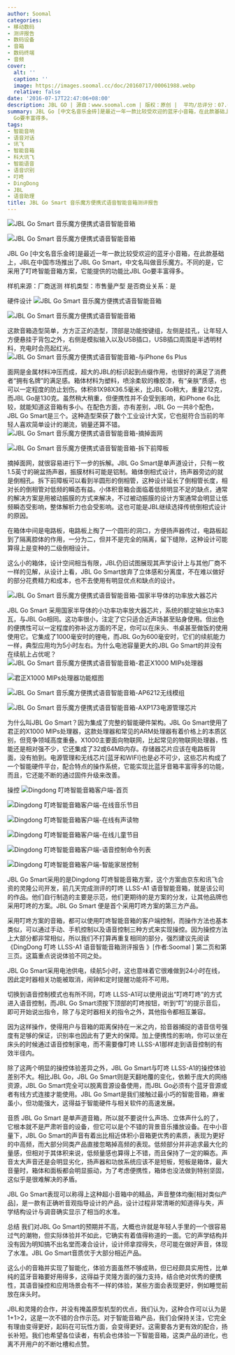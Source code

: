 ```yaml
---
author: Soomal
categories:
- 移动数码
- 测评报告
- 数码设备
- 音箱
- 数码终端
- 音频
cover:
  alt: ''
  caption: ''
  image: https://images.soomal.cc/doc/20160717/00061988.webp
  relative: false
date: '2016-07-17T22:47:06+08:00'
description: JBL GO | 源自：www.soomal.com | 版权：原创 |  平均/总评分：07.65/153
summary: JBL Go [中文名音乐金砖]是最近一年一款比较受欢迎的蓝牙小音箱，在此款基础上，JBL在中国市场推出了JBL Go Smart，中文名叫做音乐魔方。不同的是，它采用了叮咚智能音箱方案，它能提供的功能比JBL
  Go要丰富得多。
tags:
- 智能音响
- 语音对话
- 讯飞
- 智能音箱
- 科大讯飞
- 智能语音
- 语音识别
- 叮咚
- DingDong
- JBL
- 语音助理
title: JBL Go Smart 音乐魔方便携式语音智能音箱测评报告
---
```


![JBL Go Smart 音乐魔方便携式语音智能音箱](https://images.soomal.cc/doc/20160717/00061975_01.webp)



![JBL Go Smart 音乐魔方便携式语音智能音箱](https://images.soomal.cc/doc/20160717/00061976_01.webp)



JBL Go [中文名音乐金砖]是最近一年一款比较受欢迎的蓝牙小音箱，在此款基础上，JBL在中国市场推出了JBL Go Smart，中文名叫做音乐魔方。不同的是，它采用了叮咚智能音箱方案，它能提供的功能比JBL Go要丰富得多。


样机来源：厂商送测
样机类型：市售量产型
是否商业关系：是

硬件设计
![JBL Go Smart 音乐魔方便携式语音智能音箱](https://images.soomal.cc/doc/20160717/00061978_01.webp)




![JBL Go Smart 音乐魔方便携式语音智能音箱](https://images.soomal.cc/doc/20160717/00061977_01.webp)




这款音箱造型简单，方方正正的造型，顶部是功能按键组，左侧是挂孔，让年轻人方便悬挂于背包之外，右侧是模拟输入以及USB插口，USB插口周围是半透明材料，充电时会亮起红光。
![JBL Go Smart 音乐魔方便携式语音智能音箱-与iPhone 6s Plus](https://images.soomal.cc/doc/20160623/00061537_01.webp)




面网是金属材料冲压而成，超大的JBL的标识起到点缀作用，也很好的满足了消费者“拥有名牌”的满足感。箱体材料为塑料，喷涂柔软的橡胶漆，有“亲肤”质感，也可以一定程度的防止划伤。体积81X98X36.5毫米，比JBL Go稍大，重量212克，而JBL Go是130克。虽然稍大稍重，但便携性并不会受到影响，和iPhone 6s比较，就能知道这音箱有多小。在配色方面，亦有差别，JBL Go 一共8个配色，JBL Go Smart是三个。这种造型荣获了数个工业设计大奖，它也挺符合当前的年轻人喜欢简单设计的潮流，销量还算不错。
![JBL Go Smart 音乐魔方便携式语音智能音箱-摘掉面网](https://images.soomal.cc/doc/20160623/00061545_01.webp)




![JBL Go Smart 音乐魔方便携式语音智能音箱-拆下前障板](https://images.soomal.cc/doc/20160623/00061546_01.webp)




摘掉面网，就很容易进行下一步的拆解。JBL Go Smart是单声道设计，只有一枚1.5英寸的碗盆扬声器，振膜材料可能是铝制。箱体倒相式设计，扬声器旁边的就是倒相孔。拆下前障板可以看到半圆形的倒相管，这种设计延长了倒相管长度，相对长的倒相管对低频的瞬态有益。小体积音箱会面临着低频明显不足的缺点，通常的解决方案是用被动振膜的方式来解决，不过被动振膜的设计方案通常会明显让低频瞬态受影响，整体解析力也会受影响。这也可能是JBL继续选择传统倒相式设计的原因。

在箱体中间是电路板，电路板上掏了一个圆形的洞口，方便扬声器传过，电路板起到了隔离腔体的作用，一分为二，但并不是完全的隔离，留下缝隙，这种设计可能算得上是变种的二级倒相设计。

这么小的箱体，设计空间相当有限，JBL仍旧试图展现其声学设计上与其他厂商不一样的见解，从设计上看，JBL Go Smart放弃了立体感和分离度，不在难以做好的部分花费精力和成本，也不去使用有明显优点和缺点的设计。

![JBL Go Smart 音乐魔方便携式语音智能音箱-国家半导体的功率放大器芯片](https://images.soomal.cc/doc/20160623/00061550.webp)




JBL Go Smart 采用国家半导体的小功率功率放大器芯片，系统的额定输出功率3瓦，与JBL Go相同。这功率很小，注定了它只适合近声场甚至贴身使用。但出色的便携性可以一定程度的弥补这方面的不足，你可以在床头、书桌甚至做饭的使用使用它。它集成了1000毫安时的锂电，而JBL Go为600毫安时，它们的续航能力一样，典型应用均为5小时左右。为什么电池容量更大的JBL Go Smart的并没有在续航上占优呢？
![JBL Go Smart 音乐魔方便携式语音智能音箱-君正X1000 MIPs处理器](https://images.soomal.cc/doc/20160623/00061547_01.webp)




![君正X1000 MIPs处理器功能框图](https://images.soomal.cc/doc/20160717/00061981_01.webp)




![JBL Go Smart 音乐魔方便携式语音智能音箱-AP6212无线模组](https://images.soomal.cc/doc/20160623/00061548_01.webp)




![JBL Go Smart 音乐魔方便携式语音智能音箱-AXP173电源管理芯片](https://images.soomal.cc/doc/20160623/00061549_01.webp)




为什么叫JBL Go Smart？因为集成了完整的智能硬件架构。JBL Go Smart使用了君正的X1000 MIPs处理器，这款处理器和常见的ARM处理器有着价格上的本质区别，但竞争领域高度重叠。X1000主要面向物联网，比起常见的物联网处理器，性能还是相对强不少，它还集成了32或64MB内存。存储器芯片应该在电路板背面，没有拍到。电源管理和无线芯片[蓝牙和WIFI]也是必不可少，这些芯片构成了一个智能硬件平台，配合特点的操作系统，它能实现比蓝牙音箱丰富得多的功能，而且，它还能不断的通过固件升级来改善。

操控
![Dingdong 叮咚智能音箱客户端-首页](https://images.soomal.cc/doc/20160717/00061982_01.webp)




![Dingdong 叮咚智能音箱客户端-在线音乐节目](https://images.soomal.cc/doc/20160717/00061983_01.webp)




![Dingdong 叮咚智能音箱客户端-在线有声读物](https://images.soomal.cc/doc/20160717/00061984_01.webp)




![Dingdong 叮咚智能音箱客户端-在线儿童节目](https://images.soomal.cc/doc/20160717/00061985_01.webp)




![Dingdong 叮咚智能音箱客户端-语音控制命令列表](https://images.soomal.cc/doc/20160717/00061986_01.webp)




![Dingdong 叮咚智能音箱客户端-智能家居控制](https://images.soomal.cc/doc/20160717/00061987_01.webp)




JBL Go Smart采用的是Dingdong 叮咚智能音箱方案，这个方案由京东和讯飞合资的灵隆公司开发，前几天完成测评的叮咚 LLSS-A1 语音智能音箱，就是该公司的作品。他们自行制造的主要是示范，他们更期待的是方案的分发，让其他品牌也采用叮咚的方案。JBL Go Smart 便是首个采用叮咚方案的第三方产品。

采用叮咚方案的音箱，都可以使用叮咚智能音箱的客户端控制，而操作方法也基本类似，可以通过手动、手机控制以及语音控制三种方式来实现操控。因为操控方法上大部分都非常相似，所以我们不打算再重复相同的部分，强烈建议先阅读《DingDong 叮咚 LLSS-A1 语音智能音箱测评报告 》[作者:Soomal ]
第二页和第三页。这篇重点说说体验不同之处。

JBL Go Smart采用电池供电，续航5小时，这也意味着它很难做到24小时在线，因此定时器相关功能被取消，闹钟和定时提醒功能将不可用。

切换到语音控制模式也有所不同，叮咚 LLSS-A1可以使用说出“叮咚叮咚”的方式进入语音控制，而JBL Go Smart须按下顶部的叮咚按钮，听到“叮”的提示音后，即可开始说出指令，除了与定时器相关的指令之外，其他指令都相互兼容。

因为这样操作，使得用户与音箱的距离保持在一米之内，拾音器捕捉的语音信号强度有足够的保证，识别率也因此有了更大的保障。加上便携性的影响，你可以坐在床头的时候通过语音控制家电，而不需要像叮咚 LLSS-A1那样走到语音控制的有效半径内。

除了这两个明显的操控体验差异之外，JBL Go Smart与叮咚 LLSS-A1的操控体验差别不大。相比JBL Go，JBL Go Smart则是天翻地覆的变化，依赖于庞大的网络资源，JBL Go Smart完全可以脱离音源设备使用，而JBL Go必须有个蓝牙音源或者有线方式连接才能使用。JBL Go Smart是我们接触过最小巧的智能音箱，麻雀虽小，但功能强大，这得益于智能硬件与相关软件的高速发展。

音质
JBL Go Smart 是单声道音箱，所以就不要说什么声场、立体声什么的了，它根本就不是严肃听音的设备，但它可以是个不错的背景音乐播放设备。在中小音量下，JBL Go Smart的声音有着出比相近体积小音箱更优秀的素质，表现为更好的中高频，而大部分同类产品直接忽略掉高频的表现。低频部分并非追求最大化的量感，但相对于其体积来说，低频量感也算得上不错，而且保持了一定的瞬态。声音太大声音还是会明显劣化，扬声器和功放系统应该不是短板，短板是箱体，最大音量时，箱体和面板都会明显振动，为了考虑便携性，箱体也没法做到特别坚固，这似乎是很难解决的矛盾。

JBL Go Smart表现可以称得上这种超小音箱中的精品，声音整体均衡[相对类似产品]，是一款有正确听音观指导设计的产品，设计过程非常清晰的知道得与失，声学结构设计与调音确实显示了相当的水准。

总结
我们对JBL Go Smart的预期并不高，大概也许就是年轻人手里的一个很容易过气的潮物，但实际体验并不如此，它确实有着值得称道的一面。它的声学结构并没有因为明知搞不出名堂而凑合设计，设计师拿捏得失，尽可能在做好声音，体现了水准。JBL Go Smart音质优于大部分相近产品。

这么小的音箱并实现了智能化，体验方面虽然不够成熟，但已经颇具实用性，比单纯的蓝牙音箱要好用得多，这得益于灵隆方面的强力支持，结合绝对优秀的便携性，其语音操控和应用场景会有不一样的体验，某些方面会表现更好，例如睡觉前放在床头时。

JBL和灵隆的合作，并没有掩盖原型机型的优点，我们认为，这种合作可以认为是1+1>2，这是一次不错的合作示范。对于智能音箱产品，我们会保持关注，它完全有理由变得更好，起码在可玩性方面，会变得更好。这需要各方更有效的配合，扬长补短。我们也希望各位读者，有机会也体验一下智能音箱，这类产品的进化，也离不开用户的不断吐槽和点赞。